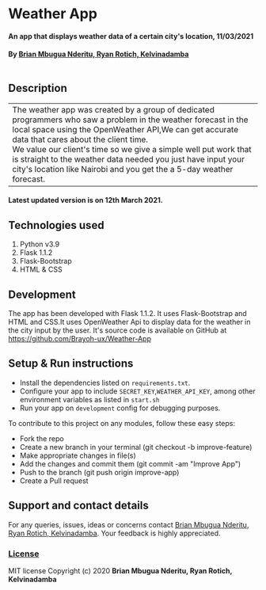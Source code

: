 # Weather App
#### An app that displays weather data of a certain city's location, 11/03/2021
#### By [Brian Mbugua Nderitu, Ryan Rotich, Kelvinadamba](https://github.com/Brayoh-ux/Weather-App)

<img src="/"
     alt=""
     style="width=100%;" />

## Description

<table>
<tr>
<td>
The weather app was created by a group of dedicated programmers who saw a problem in the weather forecast in the local space using the OpenWeather API,We can get accurate data that cares about the client time.
<br>
We value our client's time so we give a simple well put work that is straight to the weather data needed you just have input your city's location like Nairobi and you get the a 5-day weather forecast.
</td>
</tr>
</table> 

#### Latest updated version is on 12th March 2021.

## Technologies used

1. Python v3.9
2. Flask 1.1.2
3. Flask-Bootstrap
4. HTML & CSS

## Development

The app has been developed with Flask 1.1.2. It uses Flask-Bootstrap and HTML and CSS.It uses OpenWeather Api to display data for the weather in the city input by the user.
It's source code is available on GitHub at https://github.com/Brayoh-ux/Weather-App

## Setup & Run instructions
- Install the dependencies listed on `requirements.txt`.
- Configure your app to include `SECRET_KEY`,`WEATHER_API_KEY`, among other environment variables as listed in `start.sh`
- Run your app on `development` config for debugging purposes.

To contribute to this project on any modules, follow these easy steps:

- Fork the repo
- Create a new branch in your terminal (git checkout -b improve-feature)
- Make appropriate changes in file(s)
- Add the changes and commit them (git commit -am "Improve App")
- Push to the branch (git push origin improve-app)
- Create a Pull request

## Support and contact details
For any queries, issues, ideas or concerns contact [Brian Mbugua Nderitu, Ryan Rotich, Kelvinadamba](austinbrian005@gmail.com). Your feedback is highly appreciated. 
### [License](LICENSE)
MIT license
Copyright (c) 2020 **Brian Mbugua Nderitu, Ryan Rotich, Kelvinadamba**
